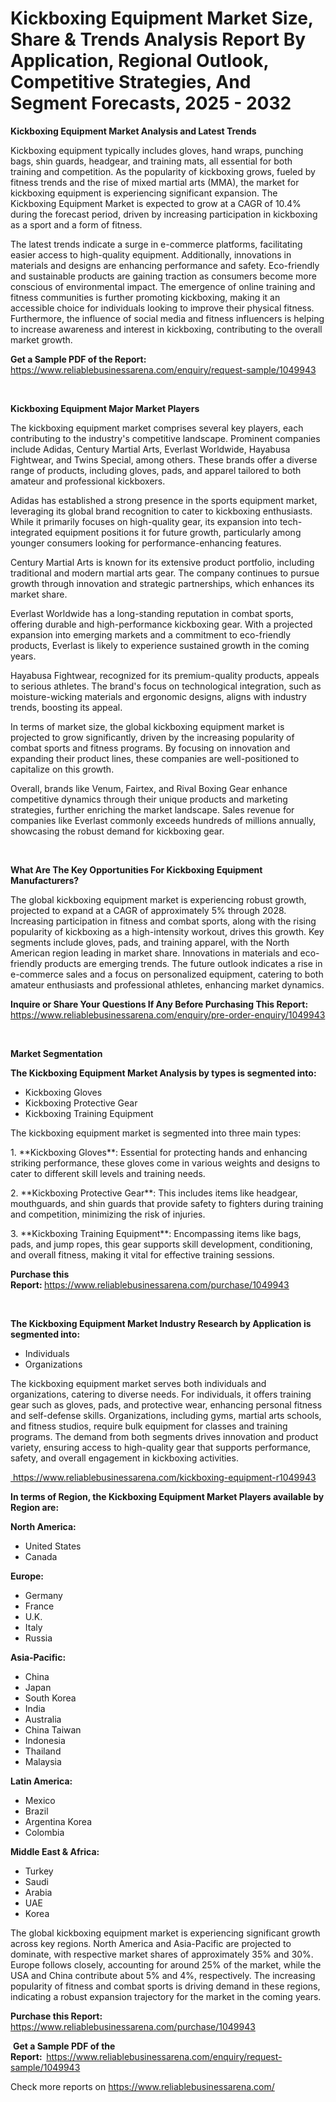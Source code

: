 <p><h1>Kickboxing Equipment Market Size, Share & Trends Analysis Report By Application, Regional Outlook, Competitive Strategies, And Segment Forecasts, 2025 - 2032</h1></p><p><strong>Kickboxing Equipment Market Analysis and Latest Trends</strong></p>
<p><p>Kickboxing equipment typically includes gloves, hand wraps, punching bags, shin guards, headgear, and training mats, all essential for both training and competition. As the popularity of kickboxing grows, fueled by fitness trends and the rise of mixed martial arts (MMA), the market for kickboxing equipment is experiencing significant expansion. The Kickboxing Equipment Market is expected to grow at a CAGR of 10.4% during the forecast period, driven by increasing participation in kickboxing as a sport and a form of fitness. </p><p>The latest trends indicate a surge in e-commerce platforms, facilitating easier access to high-quality equipment. Additionally, innovations in materials and designs are enhancing performance and safety. Eco-friendly and sustainable products are gaining traction as consumers become more conscious of environmental impact. The emergence of online training and fitness communities is further promoting kickboxing, making it an accessible choice for individuals looking to improve their physical fitness. Furthermore, the influence of social media and fitness influencers is helping to increase awareness and interest in kickboxing, contributing to the overall market growth.</p></p>
<p><strong>Get a Sample PDF of the Report:&nbsp;</strong> <a href="https://www.reliablebusinessarena.com/enquiry/request-sample/1049943?utm_campaign=2530&utm_medium=2&utm_source=Github&utm_content=ia&utm_term=05042025&utm_id=kickboxing-equipment">https://www.reliablebusinessarena.com/enquiry/request-sample/1049943</a></p>
<p>&nbsp;</p>
<p><strong>Kickboxing Equipment Major Market Players</strong></p>
<p><p>The kickboxing equipment market comprises several key players, each contributing to the industry's competitive landscape. Prominent companies include Adidas, Century Martial Arts, Everlast Worldwide, Hayabusa Fightwear, and Twins Special, among others. These brands offer a diverse range of products, including gloves, pads, and apparel tailored to both amateur and professional kickboxers.</p><p>Adidas has established a strong presence in the sports equipment market, leveraging its global brand recognition to cater to kickboxing enthusiasts. While it primarily focuses on high-quality gear, its expansion into tech-integrated equipment positions it for future growth, particularly among younger consumers looking for performance-enhancing features.</p><p>Century Martial Arts is known for its extensive product portfolio, including traditional and modern martial arts gear. The company continues to pursue growth through innovation and strategic partnerships, which enhances its market share.</p><p>Everlast Worldwide has a long-standing reputation in combat sports, offering durable and high-performance kickboxing gear. With a projected expansion into emerging markets and a commitment to eco-friendly products, Everlast is likely to experience sustained growth in the coming years.</p><p>Hayabusa Fightwear, recognized for its premium-quality products, appeals to serious athletes. The brand's focus on technological integration, such as moisture-wicking materials and ergonomic designs, aligns with industry trends, boosting its appeal.</p><p>In terms of market size, the global kickboxing equipment market is projected to grow significantly, driven by the increasing popularity of combat sports and fitness programs. By focusing on innovation and expanding their product lines, these companies are well-positioned to capitalize on this growth.</p><p>Overall, brands like Venum, Fairtex, and Rival Boxing Gear enhance competitive dynamics through their unique products and marketing strategies, further enriching the market landscape. Sales revenue for companies like Everlast commonly exceeds hundreds of millions annually, showcasing the robust demand for kickboxing gear.</p></p>
<p>&nbsp;</p>
<p><strong>What Are The Key Opportunities For Kickboxing Equipment Manufacturers?</strong></p>
<p><p>The global kickboxing equipment market is experiencing robust growth, projected to expand at a CAGR of approximately 5% through 2028. Increasing participation in fitness and combat sports, along with the rising popularity of kickboxing as a high-intensity workout, drives this growth. Key segments include gloves, pads, and training apparel, with the North American region leading in market share. Innovations in materials and eco-friendly products are emerging trends. The future outlook indicates a rise in e-commerce sales and a focus on personalized equipment, catering to both amateur enthusiasts and professional athletes, enhancing market dynamics.</p></p>
<p><strong>Inquire or Share Your Questions If Any Before Purchasing This Report:</strong> <a href="https://www.reliablebusinessarena.com/enquiry/pre-order-enquiry/1049943?utm_campaign=2530&utm_medium=2&utm_source=Github&utm_content=ia&utm_term=05042025&utm_id=kickboxing-equipment">https://www.reliablebusinessarena.com/enquiry/pre-order-enquiry/1049943</a></p>
<p>&nbsp;</p>
<p><strong>Market Segmentation</strong></p>
<p><strong>The Kickboxing Equipment Market Analysis by types is segmented into:</strong></p>
<p><ul><li>Kickboxing Gloves</li><li>Kickboxing Protective Gear</li><li>Kickboxing Training Equipment</li></ul></p>
<p><p>The kickboxing equipment market is segmented into three main types: </p><p>1. **Kickboxing Gloves**: Essential for protecting hands and enhancing striking performance, these gloves come in various weights and designs to cater to different skill levels and training needs.</p><p>2. **Kickboxing Protective Gear**: This includes items like headgear, mouthguards, and shin guards that provide safety to fighters during training and competition, minimizing the risk of injuries.</p><p>3. **Kickboxing Training Equipment**: Encompassing items like bags, pads, and jump ropes, this gear supports skill development, conditioning, and overall fitness, making it vital for effective training sessions.</p></p>
<p><strong>Purchase this Report:&nbsp;</strong><a href="https://www.reliablebusinessarena.com/purchase/1049943?utm_campaign=2530&utm_medium=2&utm_source=Github&utm_content=ia&utm_term=05042025&utm_id=kickboxing-equipment">https://www.reliablebusinessarena.com/purchase/1049943</a></p>
<p>&nbsp;</p>
<p><strong>The Kickboxing Equipment Market Industry Research by Application is segmented into:</strong></p>
<p><ul><li>Individuals</li><li>Organizations</li></ul></p>
<p><p>The kickboxing equipment market serves both individuals and organizations, catering to diverse needs. For individuals, it offers training gear such as gloves, pads, and protective wear, enhancing personal fitness and self-defense skills. Organizations, including gyms, martial arts schools, and fitness studios, require bulk equipment for classes and training programs. The demand from both segments drives innovation and product variety, ensuring access to high-quality gear that supports performance, safety, and overall engagement in kickboxing activities.</p></p>
<p><a href="https://www.reliablebusinessarena.com/kickboxing-equipment-r1049943?utm_campaign=2530&utm_medium=2&utm_source=Github&utm_content=ia&utm_term=05042025&utm_id=kickboxing-equipment">&nbsp;https://www.reliablebusinessarena.com/kickboxing-equipment-r1049943</a></p>
<p><strong>In terms of Region, the Kickboxing Equipment Market Players available by Region are:</strong></p>
<p>
    <p> <strong> North America: </strong>
        <ul>
            <li>United States</li>
            <li>Canada</li>
        </ul>
        </p> 
    <p> <strong> Europe: </strong>
        <ul>
            <li>Germany</li>
            <li>France</li>
            <li>U.K.</li>
            <li>Italy</li>
            <li>Russia</li>
        </ul>
        </p> 
    <p> <strong> Asia-Pacific: </strong>
        <ul>
            <li>China</li>
            <li>Japan</li>
            <li>South Korea</li>
            <li>India</li>
            <li>Australia</li>
            <li>China Taiwan</li>
            <li>Indonesia</li>
            <li>Thailand</li>
            <li>Malaysia</li>
        </ul>
        </p> 
    <p> <strong> Latin America: </strong>
        <ul>
            <li>Mexico</li>
            <li>Brazil</li>
            <li>Argentina Korea</li>
            <li>Colombia</li>
        </ul>
        </p> 
    <p> <strong> Middle East & Africa: </strong>
        <ul>
            <li>Turkey</li>
            <li>Saudi</li>
            <li>Arabia</li>
            <li>UAE</li>
            <li>Korea</li>
        </ul>
    </p>
    </p>
<p><p>The global kickboxing equipment market is experiencing significant growth across key regions. North America and Asia-Pacific are projected to dominate, with respective market shares of approximately 35% and 30%. Europe follows closely, accounting for around 25% of the market, while the USA and China contribute about 5% and 4%, respectively. The increasing popularity of fitness and combat sports is driving demand in these regions, indicating a robust expansion trajectory for the market in the coming years.</p></p>
<p><strong>Purchase this Report: </strong><a href="https://www.reliablebusinessarena.com/purchase/1049943?utm_campaign=2530&utm_medium=2&utm_source=Github&utm_content=ia&utm_term=05042025&utm_id=kickboxing-equipment">https://www.reliablebusinessarena.com/purchase/1049943</a></p>
<p>&nbsp;<strong>Get a Sample PDF of the Report:&nbsp;&nbsp;</strong><a href="https://www.reliablebusinessarena.com/enquiry/request-sample/1049943?utm_campaign=2530&utm_medium=2&utm_source=Github&utm_content=ia&utm_term=05042025&utm_id=kickboxing-equipment">https://www.reliablebusinessarena.com/enquiry/request-sample/1049943</a></p>
<p><strong></strong></p>
<p>Check more reports on <a href="https://www.reliablebusinessarena.com/?utm_campaign=2530&utm_medium=2&utm_source=Github&utm_content=ia&utm_term=05042025&utm_id=kickboxing-equipment">https://www.reliablebusinessarena.com/</a></p>